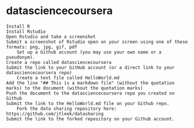 # datasciencecoursera
    Install R 
    Install Rstudio
    Open Rstudio and take a screenshot
    Submit a screenshot of Rstudio open on your screen using one of these formats: png, jpg, gif, pdf
        Set up a Github account (you may use your own name or a pseudonym).
    Create a repo called datasciencecoursera
    Submit the link to your GitHub account (or a direct link to your datasciencecoursera repo)
        Create a text file called HelloWorld.md
    Add the line "## This is a markdown file" (without the quotation marks) to the document (without the quotation marks)
    Push the document to the datasciencecoursera repo you created on Github
    Submit the link to the HelloWorld.md file on your Github repo. 
        Fork the data sharing repository here: https://github.com/jtleek/datasharing
    Submit the link to the forked repository on your Github account. 
